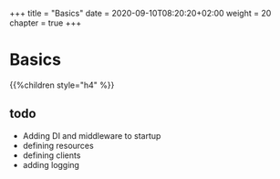 +++
title = "Basics"
date = 2020-09-10T08:20:20+02:00
weight = 20
chapter = true
+++

# Basics

{{%children style="h4" %}}

## todo

* Adding DI and middleware to startup
* defining resources
* defining clients
* adding logging